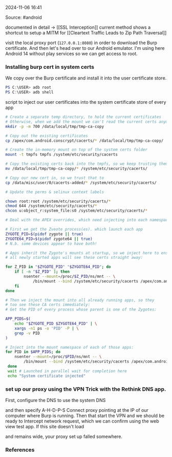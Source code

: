 
2024-11-06 16:41

Source: #android 

documented in detail -> [[SSL Interception]]
current method shows a shortcut to setup a MITM for [[Cleartext Traffic Leads to Zip Path Traversal]]

visit the local proxy port (`127.0.0.1:8080`) in order to download the Burp certificate. 
And then let's head over to our Android emulator. I'm using here Android 14 without play services so we can get access to root. 
### Installing burp cert in system certs 

We copy over the Burp certificate and install it into the user certificate store. 

```powershell
PS C:\USER> adb root
PS C:\USER> adb shell 
```
script to inject our user certificates into the system certificate store of every app
```sh
# Create a separate temp directory, to hold the current certificates
# Otherwise, when we add the mount we can't read the current certs anymore.
mkdir -p -m 700 /data/local/tmp/tmp-ca-copy

# Copy out the existing certificates
cp /apex/com.android.conscrypt/cacerts/* /data/local/tmp/tmp-ca-copy/

# Create the in-memory mount on top of the system certs folder
mount -t tmpfs tmpfs /system/etc/security/cacerts

# Copy the existing certs back into the tmpfs, so we keep trusting them 
mv /data/local/tmp/tmp-ca-copy/* /system/etc/security/cacerts/

# Copy our new cert in, so we trust that to
cp /data/misc/user/0/cacerts-added/* /system/etc/security/cacerts/

# Update the perms & selinux context labels

chown root:root /system/etc/security/cacerts/*
chmod 644 /system/etc/security/cacerts/*
chcon u:object_r:system_file:s0 /system/etc/security/cacerts/*

# Deal with the APEX overrides, which need injecting into each namespace:

# First we get the Zveote process(es). which launch each app
ZYGOTE_PID=$(pidof zygote || true)
ZYGOTE64_PID=$(pidof zygote64 || true)
# N.b. some devices appear to have both!

# Apps inherit the Zygote's mounts at startup, so we inject here to ensure
# all newly started apps will see these certs straight away:

for Z_PID in "$ZYGOTE_PID" "$ZYGOTE64_PID"; do
	if [ -n "$Z_PID" ]; then
		nsenter --mount=/proc/$Z_PID/ns/mnt -- \
			/bin/mount --bind /system/etc/security/cacerts /apex/com.android.conscrypt/cacerts
	fi
done

# Then we inject the mount into all already running apps, so they
# too see these CA certs immediately:
# Get the PID of every process whose parent is one of the Zygotes:

APP_PIDS=$(
	echo "$ZYGOTE_PID $ZYGOTE64_PID" | \
	xargs -n1 ps -o 'PID' -P | \
	grep -v PID
)

# Inject into the mount namespace of each of those apps:
for PID in $APP_PIDS; do
	nsenter --mount=/proc/$PID/ns/mnt -- \
		/bin/mount --bind /system/etc/security/cacerts /apex/com.android.conscrypt/cacerts &
 done
 wait # Launched in parallel wait for completion here
 echo "System certificate injected"
```

### set up our proxy using the VPN Trick with the Rethink DNS app.

First, configure the DNS to use the system DNS

and then specify A-H-D-P-S Connect proxy pointing at the IP of our computer where Burp is running. Then that start the VPN and we should be ready to Intercept network request, which we can confirm using the web view test app. If this site doesn't load

and remains wide, your proxy set up falled somewhere. 

### References
